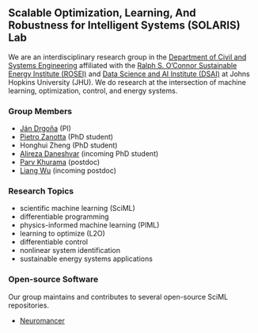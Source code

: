 ## Scalable Optimization, Learning, And Robustness for Intelligent Systems (SOLARIS) Lab 

We are an interdisciplinary research group in the [Department of Civil and Systems Engineering](https://engineering.jhu.edu/case/) affiliated with the [Ralph S. O’Connor Sustainable Energy Institute (ROSEI)](https://energyinstitute.jhu.edu/) and [Data Science and AI Institute (DSAI)](https://ai.jhu.edu/) at Johns Hopkins University (JHU).
We do research at the intersection of machine learning, optimization, control, and energy systems.

### Group Members
- [Ján Drgoňa](https://drgona.github.io/) (PI)
- [Pietro Zanotta](https://www.linkedin.com/in/pietro-zanotta/) (PhD student)
- Honghui Zheng (PhD student)
- [Alireza Daneshvar](https://www.linkedin.com/in/ali-reza-daneshvar-garmroodi-910ba4194/) (incoming PhD student)
- [Parv Khurama](https://www.linkedin.com/in/parv-khurana/) (postdoc)
- [Liang Wu](https://www.linkedin.com/in/liang-wu-474371a9/) (incoming postdoc)


### Research Topics
- scientific machine learning (SciML)
- differentiable programming
- physics-informed machine learning (PIML)
- learning to optimize (L2O)
- differentiable control
- nonlinear system identification
- sustainable energy systems applications


### Open-source Software
Our group maintains and contributes to several open-source SciML repositories.
- [Neuromancer](https://github.com/pnnl/neuromancer)


<!--

**Here are some ideas to get you started:**

🙋‍♀️ A short introduction - what is your organization all about?
🌈 Contribution guidelines - how can the community get involved?
👩‍💻 Useful resources - where can the community find your docs? Is there anything else the community should know?
🍿 Fun facts - what does your team eat for breakfast?
🧙 Remember, you can do mighty things with the power of [Markdown](https://docs.github.com/github/writing-on-github/getting-started-with-writing-and-formatting-on-github/basic-writing-and-formatting-syntax)
-->
